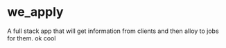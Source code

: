 # we_apply

A full stack app that will get information from clients and then alloy to jobs for them.
ok
cool

